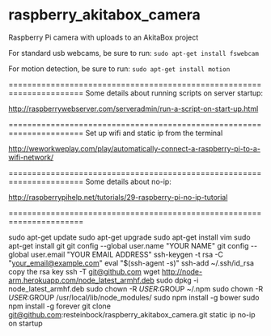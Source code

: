 raspberry_akitabox_camera
=========================

Raspberry Pi camera with uploads to an AkitaBox project


For standard usb webcams, be sure to run:
`sudo apt-get install fswebcam`

For motion detection, be sure to run:
`sudo apt-get install motion`

======================================================================
Some details about running scripts on server startup:

http://raspberrywebserver.com/serveradmin/run-a-script-on-start-up.html

======================================================================
Set up wifi and static ip from the terminal

http://weworkweplay.com/play/automatically-connect-a-raspberry-pi-to-a-wifi-network/

======================================================================
Some details about no-ip:

http://raspberrypihelp.net/tutorials/29-raspberry-pi-no-ip-tutorial

======================================================================


sudo apt-get update
sudo apt-get upgrade
sudo apt-get install vim
sudo apt-get install git
git config --global user.name "YOUR NAME"
git config --global user.email "YOUR EMAIL ADDRESS"
ssh-keygen -t rsa -C "your_email@example.com"
eval "$(ssh-agent -s)"
ssh-add ~/.ssh/id_rsa
copy the rsa key
ssh -T git@github.com
wget http://node-arm.herokuapp.com/node_latest_armhf.deb
sudo dpkg -i node_latest_armhf.deb
sudo chown -R $USER:$GROUP ~/.npm
sudo chown -R $USER:$GROUP /usr/local/lib/node_modules/
sudo npm install -g bower
sudo npm install -g forever
git clone git@github.com:resteinbock/raspberry_akitabox_camera.git
static ip
no-ip
on startup

